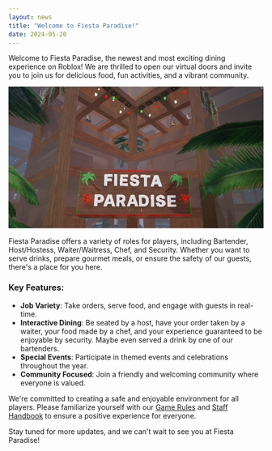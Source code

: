 ```yaml
---
layout: news
title: "Welcome to Fiesta Paradise!"
date: 2024-05-20
---
```


Welcome to Fiesta Paradise, the newest and most exciting dining experience on Roblox! We are thrilled to open our virtual doors and invite you to join us for delicious food, fun activities, and a vibrant community.

![Beta Entrance Sign](/assets/images/fiesta-paradise-welcome.png)

Fiesta Paradise offers a variety of roles for players, including Bartender, Host/Hostess, Waiter/Waitress, Chef, and Security. Whether you want to serve drinks, prepare gourmet meals, or ensure the safety of our guests, there's a place for you here.

### Key Features:
- **Job Variety**: Take orders, serve food, and engage with guests in real-time.
- **Interactive Dining**: Be seated by a host, have your order taken by a waiter, your food made by a chef, and your experience guaranteed to be enjoyable by security. Maybe even served a drink by one of our bartenders.
- **Special Events**: Participate in themed events and celebrations throughout the year.
- **Community Focused**: Join a friendly and welcoming community where everyone is valued.

We're committed to creating a safe and enjoyable environment for all players. Please familiarize yourself with our [Game Rules](link-to-game-rules-page) and [Staff Handbook](link-to-staff-handbook-page) to ensure a positive experience for everyone.

Stay tuned for more updates, and we can't wait to see you at Fiesta Paradise!